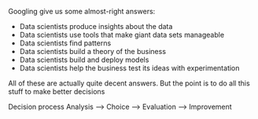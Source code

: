 
Googling give us some almost-right answers:
- Data scientists produce insights about the data
- Data scientists use tools that make giant data sets manageable
- Data scientists find patterns
- Data scientists build a theory of the business
- Data scientists build and deploy models
- Data scientists help the business test its ideas with experimentation

All of these are actually quite decent answers. But the point is to do all this stuff to make better decisions

Decision process
Analysis --> Choice --> Evaluation --> Improvement
